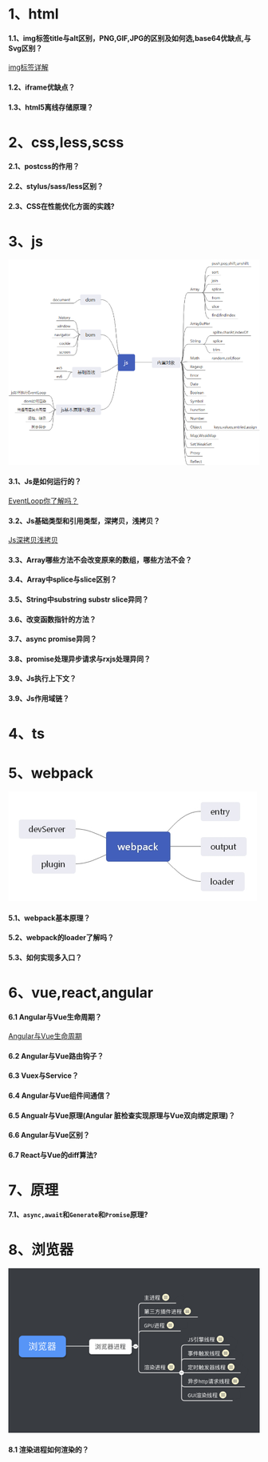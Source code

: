# 1、html
#### 1.1、img标签title与alt区别，PNG,GIF,JPG的区别及如何选,base64优缺点,与Svg区别？
[img标签详解](https://juejin.im/post/5e214a966fb9a030160723e0)
#### 1.2、iframe优缺点？
#### 1.3、html5离线存储原理？

# 2、css,less,scss
#### 2.1、postcss的作用？
#### 2.2、stylus/sass/less区别？
#### 2.3、CSS在性能优化方面的实践?

# 3、js
![](./md/images/js.jpg)
#### 3.1、Js是如何运行的？
[EventLoop你了解吗？](https://juejin.im/post/5dd23239f265da0bf2112366)
#### 3.2、Js基础类型和引用类型，深拷贝，浅拷贝？
[Js深拷贝浅拷贝](https://editor.csdn.net/md/?articleId=84581549)
#### 3.3、Array哪些方法不会改变原来的数组，哪些方法不会？
#### 3.4、Array中splice与slice区别？
#### 3.5、String中substring  substr  slice异同？
#### 3.6、改变函数指针的方法？
#### 3.7、async promise异同？
#### 3.8、promise处理异步请求与rxjs处理异同？
#### 3.9、Js执行上下文？
#### 3.9、Js作用域链？

# 4、ts
# 5、webpack 
![](./md/images/webpack.jpg)
#### 5.1、webpack基本原理？
#### 5.2、webpack的loader了解吗？
#### 5.3、如何实现多入口？

# 6、vue,react,angular
#### 6.1 Angular与Vue生命周期？
[Angular与Vue生命周期](https://juejin.im/post/5e16988ff265da5d5d7442b3)
#### 6.2 Angular与Vue路由钩子？
#### 6.3 Vuex与Service？
#### 6.4 Angular与Vue组件间通信？
#### 6.5 Angualr与Vue原理(Angular 脏检查实现原理与Vue双向绑定原理)？
#### 6.6 Angular与Vue区别？
#### 6.7 React与Vue的diff算法?
# 7、原理
#### 7.1、`async,await`和`Generate`和`Promise`原理?

# 8、浏览器
![浏览器进程](./md/images/browser.jpg)
#### 8.1 渲染进程如何渲染的？
